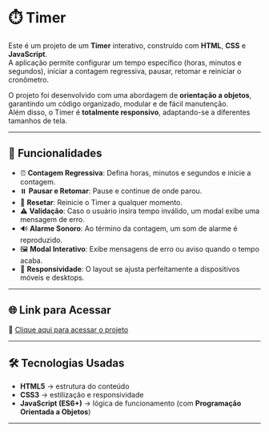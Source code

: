# ⏱️ Timer

Este é um projeto de um **Timer** interativo, construído com **HTML**, **CSS** e **JavaScript**.  
A aplicação permite configurar um tempo específico (horas, minutos e segundos), iniciar a contagem regressiva, pausar, retomar e reiniciar o cronômetro.  

O projeto foi desenvolvido com uma abordagem de **orientação a objetos**, garantindo um código organizado, modular e de fácil manutenção.  
Além disso, o Timer é **totalmente responsivo**, adaptando-se a diferentes tamanhos de tela.

---

## 🚀 Funcionalidades

- ⏰ **Contagem Regressiva**: Defina horas, minutos e segundos e inicie a contagem.  
- ⏸️ **Pausar e Retomar**: Pause e continue de onde parou.  
- 🔄 **Resetar**: Reinicie o Timer a qualquer momento.  
- ⚠️ **Validação**: Caso o usuário insira tempo inválido, um modal exibe uma mensagem de erro.  
- 🔊 **Alarme Sonoro**: Ao término da contagem, um som de alarme é reproduzido.  
- 🖼️ **Modal Interativo**: Exibe mensagens de erro ou aviso quando o tempo acaba.  
- 📱 **Responsividade**: O layout se ajusta perfeitamente a dispositivos móveis e desktops.  

---

## 🌐 Link para Acessar

🔗 [Clique aqui para acessar o projeto](https://devls-io.github.io/timer/)  

---

## 🛠️ Tecnologias Usadas

- **HTML5** → estrutura do conteúdo  
- **CSS3** → estilização e responsividade  
- **JavaScript (ES6+)** → lógica de funcionamento (com **Programação Orientada a Objetos**)  

---

